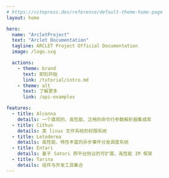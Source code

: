```yaml
---
# https://vitepress.dev/reference/default-theme-home-page
layout: home

hero:
  name: "ArcletProject"
  text: "Arclet Documentation"
  tagline: ARCLET Project Official Documentation
  image: /logo.svg

  actions:
    - theme: brand
      text: 即刻开始
      link: /tutorial/intro.md
    - theme: alt
      text: 了解更多
      link: /api-examples

features:
  - title: Alconna
    details: 一个直观的、高性能、泛用的命令行参数解析器集成库
  - title: Cithun
    details: 类 linux 文件系统的权限系统
  - title: Letoderea
    details: 高性能、特性丰富的异步事件分发调度系统
  - title: Entari
    details: 基于 Satori 跨平台协议的可扩展、高性能 IM 框架
  - title: Tarina
    details: 组件与开发工具集合
---
```


